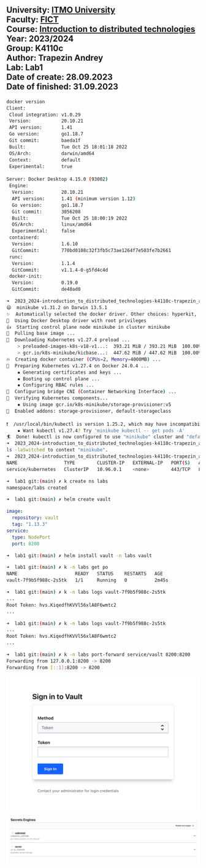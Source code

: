University: [ITMO University](https://itmo.ru/ru/)  
Faculty: [FICT](https://fict.itmo.ru)  
Course: [Introduction to distributed technologies](https://github.com/itmo-ict-faculty/introduction-to-distributed-technologies)  
Year: 2023/2024  
Group: K4110c  
Author: Trapezin Andrey  
Lab: Lab1  
Date of create: 28.09.2023  
Date of finished: 31.09.2023
---

```bash
docker version
Client:
 Cloud integration: v1.0.29
 Version:           20.10.21
 API version:       1.41
 Go version:        go1.18.7
 Git commit:        baeda1f
 Built:             Tue Oct 25 18:01:18 2022
 OS/Arch:           darwin/amd64
 Context:           default
 Experimental:      true

Server: Docker Desktop 4.15.0 (93002)
 Engine:
  Version:          20.10.21
  API version:      1.41 (minimum version 1.12)
  Go version:       go1.18.7
  Git commit:       3056208
  Built:            Tue Oct 25 18:00:19 2022
  OS/Arch:          linux/amd64
  Experimental:     false
 containerd:
  Version:          1.6.10
  GitCommit:        770bd0108c32f3fb5c73ae1264f7e503fe7b2661
 runc:
  Version:          1.1.4
  GitCommit:        v1.1.4-0-g5fd4c4d
 docker-init:
  Version:          0.19.0
  GitCommit:        de40ad0
```

```bash
➜  2023_2024-introduction_to_distributed_technologies-k4110c-trapezin_a_a git:(main) ✗ minikube start
😄  minikube v1.31.2 on Darwin 13.5.1
✨  Automatically selected the docker driver. Other choices: hyperkit, virtualbox, ssh
📌  Using Docker Desktop driver with root privileges
👍  Starting control plane node minikube in cluster minikube
🚜  Pulling base image ...
💾  Downloading Kubernetes v1.27.4 preload ...
    > preloaded-images-k8s-v18-v1...:  393.21 MiB / 393.21 MiB  100.00% 8.28 Mi
    > gcr.io/k8s-minikube/kicbase...:  447.62 MiB / 447.62 MiB  100.00% 6.06 Mi
🔥  Creating docker container (CPUs=2, Memory=4000MB) ...
🐳  Preparing Kubernetes v1.27.4 on Docker 24.0.4 ...
    ▪ Generating certificates and keys ...
    ▪ Booting up control plane ...
    ▪ Configuring RBAC rules ...
🔗  Configuring bridge CNI (Container Networking Interface) ...
🔎  Verifying Kubernetes components...
    ▪ Using image gcr.io/k8s-minikube/storage-provisioner:v5
🌟  Enabled addons: storage-provisioner, default-storageclass

❗  /usr/local/bin/kubectl is version 1.25.2, which may have incompatibilities with Kubernetes 1.27.4.
    ▪ Want kubectl v1.27.4? Try 'minikube kubectl -- get pods -A'
🏄  Done! kubectl is now configured to use "minikube" cluster and "default" namespace by default
➜  2023_2024-introduction_to_distributed_technologies-k4110c-trapezin_a_a git:(main) ✗ kubectx minikube
ls -laSwitched to context "minikube".
➜  2023_2024-introduction_to_distributed_technologies-k4110c-trapezin_a_a git:(main) ✗ k get all
NAME                 TYPE        CLUSTER-IP   EXTERNAL-IP   PORT(S)   AGE
service/kubernetes   ClusterIP   10.96.0.1    <none>        443/TCP   80s
```

```bash
➜  lab1 git:(main) ✗ k create ns labs
namespace/labs created
```

```bash
➜  lab1 git:(main) ✗ helm create vault
```

```yaml
image:
  repository: vault
  tag: "1.13.3"
service:
  type: NodePort
  port: 8200
```

```bash
➜  lab1 git:(main) ✗ helm install vault -n labs vault
```

```bash
➜  lab1 git:(main) ✗ k -n labs get po
NAME                     READY   STATUS    RESTARTS   AGE
vault-7f9b5f988c-2s5tk   1/1     Running   0          2m45s
```

```bash
➜  lab1 git:(main) ✗ k -n labs logs vault-7f9b5f988c-2s5tk
...
Root Token: hvs.KiqedfhKVVl56xlA8F6wmtc2
...
```

```bash
➜  lab1 git:(main) ✗ k -n labs logs vault-7f9b5f988c-2s5tk
...
Root Token: hvs.KiqedfhKVVl56xlA8F6wmtc2
...
```

```bash
➜  lab1 git:(main) ✗ k -n labs port-forward service/vault 8200:8200
Forwarding from 127.0.0.1:8200 -> 8200
Forwarding from [::1]:8200 -> 8200
```

![login_page.png](screenshots%2Flogin_page.png)

![vault_main_page.png](screenshots%2Fvault_main_page.png)